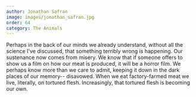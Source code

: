```yaml
---
author: Jonathan Safran
image: images/jonathan_safran.jpg
order: 64
category: The Animals
---
```


Perhaps in the back of our minds we already understand, without all the science I've discussed, that something terribly wrong is happening. Our sustenance now comes from misery. We know that if someone offers to show us a film on how our meat is produced, it will be a horror film. We perhaps know more than we care to admit, keeping it down in the dark places of our memory-- disavowed. When we eat factory-farmed meat we live, literally, on tortured flesh. Increasingly, that tortured flesh is becoming our own.
